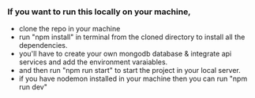 ### If you want to run this locally on your machine,
- clone the repo in your machine
- run "npm install" in terminal from the cloned directory to install all the dependencies.
- you'll have to create your own mongodb database & integrate api services and add the environment varaiables.
- and then run "npm run start" to start the project in your local server.
- if you have nodemon installed in your machine then you can run "npm run dev"
